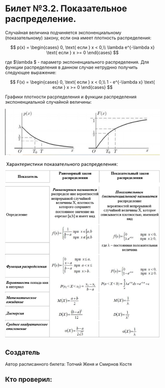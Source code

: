 # Билет №3.2. Показательное распределение.

Случайная величина подчиняется экспоненциальному (показательному) закону, если она имеет плотность
распределения:

$$ p(x) =
\begin{cases}
0, \text{ если }  x < 0,\\
\lambda e^{-\lambda x} \text{ если } x >= 0
\end{cases}
$$

где  $\lambda $  - параметр экспоненциального распределения. Для функции распределения в данном случае нетруднно получить следующее выражение:

$$ F(x) =
\begin{cases}
0, \text{ если }  x < 0,\\
1 - e^{-\lambda x} \text{ если } x >= 0
\end{cases}
$$

Графики плотности расрпеделения и функции распределения экспоненциальной случайной величины:  

![](./images/1.png)

![](./images/2.png)

## Создатель

Автор расписанного билета: Топчий Женя и Смирнов Костя

Кто проверил:
- 
